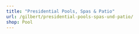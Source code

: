 ```yaml
---
title: "Presidential Pools, Spas & Patio"
url: /gilbert/presidential-pools-spas-und-patio/
shop: Pool
---
```

